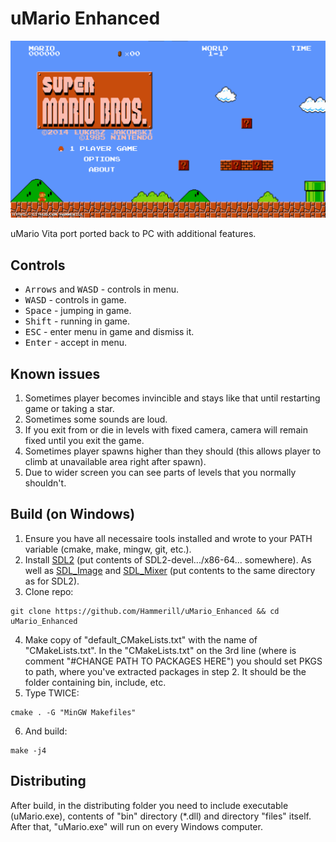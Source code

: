 # uMario Enhanced
<p align="center"><img src="./screenshots/main-menu.png"></p>

uMario Vita port ported back to PC with additional features.

## Controls
- <kbd>Arrows</kbd> and <kbd>WASD</kbd> - controls in menu.
- <kbd>WASD</kbd> - controls in game.
- <kbd>Space</kbd> - jumping in game.
- <kbd>Shift</kbd> - running in game.
- <kbd>ESC</kbd> - enter menu in game and dismiss it.
- <kbd>Enter</kbd> - accept in menu.

## Known issues 
1. Sometimes player becomes invincible and stays like that until restarting game or taking a star.
2. Sometimes some sounds are loud.
3. If you exit from or die in levels with fixed camera, camera will remain fixed until you exit the game.
4. Sometimes player spawns higher than they should (this allows player to climb at unavailable area right after spawn).
5. Due to wider screen you can see parts of levels that you normally shouldn't.

## Build (on Windows)
1. Ensure you have all necessaire tools installed and wrote to your PATH variable (cmake, make, mingw, git, etc.).
2. Install [SDL2](https://github.com/libsdl-org/SDL/releases/tag/release-2.24.0) (put contents of SDL2-devel.../x86-64... somewhere). As well as [SDL_Image](https://github.com/libsdl-org/SDL_image/releases/tag/release-2.6.2) and [SDL_Mixer](https://github.com/libsdl-org/SDL_mixer/releases/tag/release-2.6.2) (put contents to the same directory as for SDL2).
3. Clone repo:
  ```
  git clone https://github.com/Hammerill/uMario_Enhanced && cd uMario_Enhanced
  ```
4. Make copy of "default_CMakeLists.txt" with the name of "CMakeLists.txt". In the "CMakeLists.txt" on the 3rd line (where is comment "#CHANGE PATH TO PACKAGES HERE") you should set PKGS to path, where you've extracted packages in step 2. It should be the folder containing bin, include, etc.
5. Type TWICE:
  ```
  cmake . -G "MinGW Makefiles"
  ```
6. And build:
  ```
  make -j4
  ```

## Distributing
After build, in the distributing folder you need to include executable (uMario.exe), contents of "bin" directory (*.dll) and directory "files" itself. After that, "uMario.exe" will run on every Windows computer.
